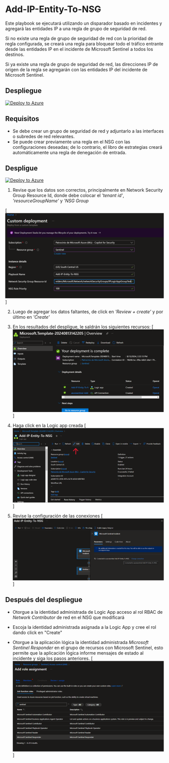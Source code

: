 # Add-IP-Entity-To-NSG

Este playbook se ejecutará utilizando un disparador basado en incidentes y agregará las entidades IP a una regla de grupo de seguridad de red.

Si no existe una regla de grupo de seguridad de red con la prioridad de regla configurada, se creará una regla para bloquear todo el tráfico entrante desde las entidades IP en el incidente de Microsoft Sentinel a todos los destinos.

Si ya existe una regla de grupo de seguridad de red, las direcciones IP de origen de la regla se agregarán con las entidades IP del incidente de Microsoft Sentinel.

## Despliegue

[![Deploy to Azure](https://aka.ms/deploytoazurebutton)](https://portal.azure.com/#create/Microsoft.Template/uri/https%3A%2F%2Fraw.githubusercontent.com%2FAzure%2FAzure-Sentinel%2Fmaster%2FPlaybooks%2FAdd-IP-Entity-To-NSG%2Fazuredeploy.json) 

## Requisitos 
- Se debe crear un grupo de seguridad de red y adjuntarlo a las interfaces o subredes de red relevantes.
- Se puede crear previamente una regla en el NSG con las configuraciones deseadas; de lo contrario, el libro de estrategias creará automáticamente una regla de denegación de entrada.


## Despligue
[![Deploy to Azure](https://aka.ms/deploytoazurebutton)](https://portal.azure.com/#create/Microsoft.Template/uri/https%3A%2F%2Fraw.githubusercontent.com%2FAzure%2FAzure-Sentinel%2Fmaster%2FPlaybooks%2FAdd-IP-Entity-To-NSG%2Fazuredeploy.json) 

1. Revise que los datos son correctos, principalmente en Network Security Group Resource Id, donde debe colocar el *'tenant id'*, *'resourceGroupName'* y *'NSG Group*

[![Deployment_1](./Images/Add-IP-Entity-To-NSG_Deployment_1.png)] 

2. Luego de agregar los datos faltantes, de click en *'Review + create'* y por último en *'Create'*

3. En los resultados del despligue, le saldrán los siguientes recursos:
[![Deployment_2](./Images/Add-IP-Entity-To-NSG_Deployment_2.png)] 

4. Haga click en la Logic app creada
[![Deployment_3](./Images/Add-IP-Entity-To-NSG_Deployment_3.png)] 

5. Revise la configuración de las conexiones 
[![Deployment_4](./Images/Add-IP-Entity-To-NSG_Deployment_4.png)] 

## Después del despliegue

- Otorgue a la identidad administrada de Logic App acceso al rol RBAC de *Network Contributor* de red en el NSG que modificará
- Escoja la identidad administrada asignada a la Logic App y cree el rol dando click en "Create" 

- Otorgue a la aplicación lógica la identidad administrada *Microsoft Sentinel Responder*  en el grupo de recursos con  Microsoft Sentinel, esto permite que la aplicación lógica informe mensajes de estado al incidente y siga los pasos anteriores.
[![RGIAM_1](./Images/Add-IP-Entity-To-NSG_RGIAM_1.png)] 
  
